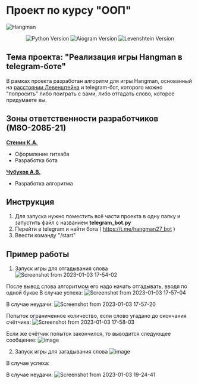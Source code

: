 # Проект по курсу "ООП"
![Hangman](https://user-images.githubusercontent.com/69163582/209092220-04ba1647-c567-437f-985d-b67cc6f7938b.jpg)

<p align="center">
   <img src="https://img.shields.io/badge/python-3.8.10-blue" alt="Python Version">
   <img src="https://img.shields.io/badge/aiogram-2.23.1-green" alt="Aiogram Version">
   <img src="https://img.shields.io/badge/Levenshtein-0.20.9-orange" alt="Levenshtein Version">
</p>

## Тема проекта: "Реализация игры Hangman в telegram-боте"
В рамках проекта разработан алгоритм для игры Hangman, основанный на [расстоянии Левенштейна](https://habr.com/ru/post/676858/) и telegram-бот, которого можно "попросить" либо поиграть с вами, либо отгадать слово, которое придумаете вы.

## Зоны ответственности разработчиков (М8О-208Б-21)

[**Стенин К.А.**](https://github.com/MrBasten)
- Оформление гитхаба
- Разработка бота

[**Чубуков А.В.**](https://github.com/Mrak0bEss)
- Разработка алгоритма  

## Инструкция
1. Для запуска нужно поместить всё части проекта в одну папку и запустить файл с названием  **telegram_bot.py**
2. Перейти в telegram и найти бота ( https://t.me/hangman27_bot )
3. Ввести команду "/start"

## Пример работы
1. Запуск игры для отгадывания слова
![Screenshot from 2023-01-03 17-54-02](https://user-images.githubusercontent.com/69163582/210391035-31790018-3119-4eb1-bcd8-632607b797d8.png)

После вывод слова алгоритмом его надо начать отгадывать, вводя по одной букве
В случае успеха:
![Screenshot from 2023-01-03 17-57-04](https://user-images.githubusercontent.com/69163582/210391408-671ded86-2718-4f5d-b163-468edeb390c7.png)

В случае неудачи:
![Screenshot from 2023-01-03 17-57-20](https://user-images.githubusercontent.com/69163582/210391481-2b9df9df-3c37-459c-8a3b-c41b1e88553d.png)

Попыток ограниченное количество, если слово угадано до окончания счётчика:
![Screenshot from 2023-01-03 17-58-03](https://user-images.githubusercontent.com/69163582/210391826-df25d0b5-939e-4b11-845e-a8371d159948.png)

Если же счётчик попыток закончился, то выводится следующее сообщение:
![image](https://user-images.githubusercontent.com/69163582/210397069-4a39799f-fa73-48f4-9b1a-262f56c99d33.png)

2. Запуск игры для загадывания слова
![image](https://user-images.githubusercontent.com/69163582/210398715-21634381-1463-4cfb-bdd2-8b881b32a99a.png)


В случае успеха:

В случае неудачи:
![Screenshot from 2023-01-03 19-24-41](https://user-images.githubusercontent.com/69163582/210398453-eab8b825-371a-41be-b1e6-6475b1643dc4.png)







